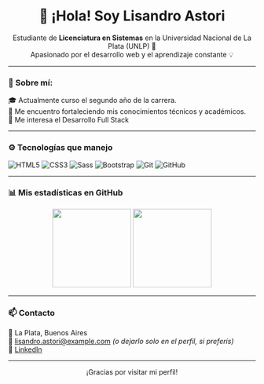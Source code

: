 <h1 align="center">👋 ¡Hola! Soy Lisandro Astori</h1>

<p align="center">
  Estudiante de <strong>Licenciatura en Sistemas</strong> en la Universidad Nacional de La Plata (UNLP) 📍<br>
  Apasionado por el desarrollo web y el aprendizaje constante 💡
</p>

---

### 🧠 Sobre mí:

🎓 Actualmente curso el segundo año de la carrera.  
🌱 Me encuentro fortaleciendo mis conocimientos técnicos y académicos.  
🚀 Me interesa el Desarrollo Full Stack

---

### ⚙️ Tecnologías que manejo

![HTML5](https://img.shields.io/badge/-HTML5-E34F26?style=flat-square&logo=html5&logoColor=white)
![CSS3](https://img.shields.io/badge/-CSS3-1572B6?style=flat-square&logo=css3)
![Sass](https://img.shields.io/badge/-Sass-C69?style=flat-square&logo=sass&logoColor=white)
![Bootstrap](https://img.shields.io/badge/-Bootstrap-7952B3?style=flat-square&logo=bootstrap)
![Git](https://img.shields.io/badge/-Git-F05032?style=flat-square&logo=git&logoColor=white)
![GitHub](https://img.shields.io/badge/-GitHub-181717?style=flat-square&logo=github)

---

### 📊 Mis estadísticas en GitHub

<div align="center">
  <img height="160em" src="https://github-readme-stats.vercel.app/api?username=LisandroAstori&show_icons=true&theme=tokyonight" />
  <img height="160em" src="https://github-readme-stats.vercel.app/api/top-langs/?username=LisandroAstori&layout=compact&theme=tokyonight" />
</div>

---

### 📫 Contacto

📍 La Plata, Buenos Aires  
📧 lisandro.astori@example.com *(o dejarlo solo en el perfil, si preferís)*  
💼 [LinkedIn](https://www.linkedin.com/in/lisandro-astori)

---

<p align="center">
  ¡Gracias por visitar mi perfil!
</p>
